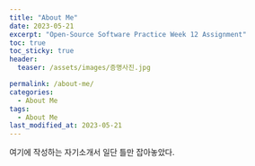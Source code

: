 ```yaml
---
title: "About Me"
date: 2023-05-21
excerpt: "Open-Source Software Practice Week 12 Assignment"
toc: true
toc_sticky: true
header:
  teaser: /assets/images/증명사진.jpg

permalink: /about-me/
categories:
  - About Me
tags:
  - About Me
last_modified_at: 2023-05-21
---
```


여기에 작성하는 자기소개서
일단 틀만 잡아놓았다.
